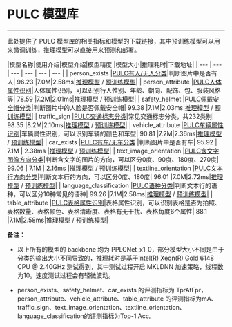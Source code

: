 # PULC 模型库

------

此处提供了 PULC 模型库的相关指标和模型的下载链接，其中预训练模型可以用来微调训练，推理模型可以直接用来预测和部署。


|模型名称|使用介绍|模型介绍|模型精度 |模型大小|推理耗时|下载地址|
| --- | --- | --- | --- | --- | --- |
| person_exists |[PULC有人/无人分类](PULC_person_exists.md)|判断图片中是否有人| 96.23 |7.0M|2.58ms|[推理模型](https://paddleclas.bj.bcebos.com/models/PULC/inference/person_exists_infer.tar) / [预训练模型](https://paddleclas.bj.bcebos.com/models/PULC/pretrained/person_exists_pretrained.pdparams)|
| person_attribute |[PULC人体属性识别](PULC_person_attribute.md)|人体属性识别，可以识别行人性别、年龄、朝向、配饰、包、服装风格等| 78.59 |7.2M|2.01ms|[推理模型](https://paddleclas.bj.bcebos.com/models/PULC/inference/person_attribute_infer.tar) / [预训练模型](https://paddleclas.bj.bcebos.com/models/PULC/pretrained/person_attribute_pretrained.pdparams)|
| safety_helmet |[PULC佩戴安全帽分类](PULC_safety_helmet.md)|判断图片中的人脸是否佩戴安全帽| 99.38 |7.1M|2.03ms|[推理模型](https://paddleclas.bj.bcebos.com/models/PULC/inference/safety_helmet_infer.tar) / [预训练模型](https://paddleclas.bj.bcebos.com/models/PULC/pretrained/safety_helmet_pretrained.pdparams)|
| traffic_sign |[PULC交通标志分类](PULC_traffic_sign.md)|常见交通标志分类，共232类别| 98.35 |8.2M|2.10ms|[推理模型](https://paddleclas.bj.bcebos.com/models/PULC/inference/traffic_sign_infer.tar) / [预训练模型](https://paddleclas.bj.bcebos.com/models/PULC/pretrained/traffic_sign_pretrained.pdparams)|
| vehicle_attribute |[PULC车辆属性识别](PULC_vehicle_attribute.md)|车辆属性识别，可以识别车辆的颜色和车型| 90.81 |7.2M|2.36ms|[推理模型](https://paddleclas.bj.bcebos.com/models/PULC/inference/vehicle_attribute_infer.tar) / [预训练模型](https://paddleclas.bj.bcebos.com/models/PULC/pretrained/vehicle_attribute_pretrained.pdparams)|
| car_exists |[PULC有车/无车分类](PULC_car_exists.md) |判断图片中是否有车| 95.92 | 7.1M | 2.38ms |[推理模型](https://paddleclas.bj.bcebos.com/models/PULC/inference/car_exists_infer.tar) / [预训练模型](https://paddleclas.bj.bcebos.com/models/PULC/pretrained/car_exists_pretrained.pdparams)|
| text_image_orientation |[PULC含文字图像方向分类](PULC_text_image_orientation.md)|判断含文字的图片的方向，可以区分0度、90度、180度、270度| 99.06 | 7.1M | 2.16ms |[推理模型](https://paddleclas.bj.bcebos.com/models/PULC/inference/text_image_orientation_infer.tar) / [预训练模型](https://paddleclas.bj.bcebos.com/models/PULC/pretrained/text_image_orientation_pretrained.pdparams)|
| textline_orientation |[PULC文本行方向分类](PULC_textline_orientation.md)|判断文本行的方向，可以区分0度、180度| 96.01 |7.0M|2.72ms|[推理模型](https://paddleclas.bj.bcebos.com/models/PULC/inference/textline_orientation_infer.tar) / [预训练模型](https://paddleclas.bj.bcebos.com/models/PULC/pretrained/textline_orientation_pretrained.pdparams)|
| language_classification |[PULC语种分类](PULC_language_classification.md)|判断文本行的语种，可以区分10种常见的语种| 99.26 |7.1M|2.58ms|[推理模型](https://paddleclas.bj.bcebos.com/models/PULC/inference/language_classification_infer.tar) / [预训练模型](https://paddleclas.bj.bcebos.com/models/PULC/pretrained/language_classification_pretrained.pdparams)|
| table_attribute |[PULC表格属性识别](PULC_table_attribute.md)|表格属性识别，可以识别表格是否为拍照、表格数量、表格颜色、表格清晰度、表格有无干扰、表格角度6个属性| 88.1 |7.1M|2.58ms|[推理模型](https://paddleclas.bj.bcebos.com/models/PULC/inference/table_attribute_infer.tar) / [预训练模型](https://paddleclas.bj.bcebos.com/models/PULC/pretrained/table_attribute_pretrained.pdparams)|


**备注：**

* 以上所有的模型的 backbone 均为 PPLCNet_x1_0，部分模型大小不同是由于分类的输出大小不同导致的，推理耗时是基于Intel(R) Xeon(R) Gold 6148 CPU @ 2.40GHz 测试得到，其中测试过程开启 MKLDNN 加速策略，线程数为10。速度测试过程会有轻微波动。

* person_exists、safety_helmet、car_exists 的评测指标为 TprAtFpr，person_attribute、vehicle_attribute、table_attribute 的评测指标为mA、traffic_sign、text_image_orientation、textline_orientation、language_classification的评测指标为Top-1 Acc。

